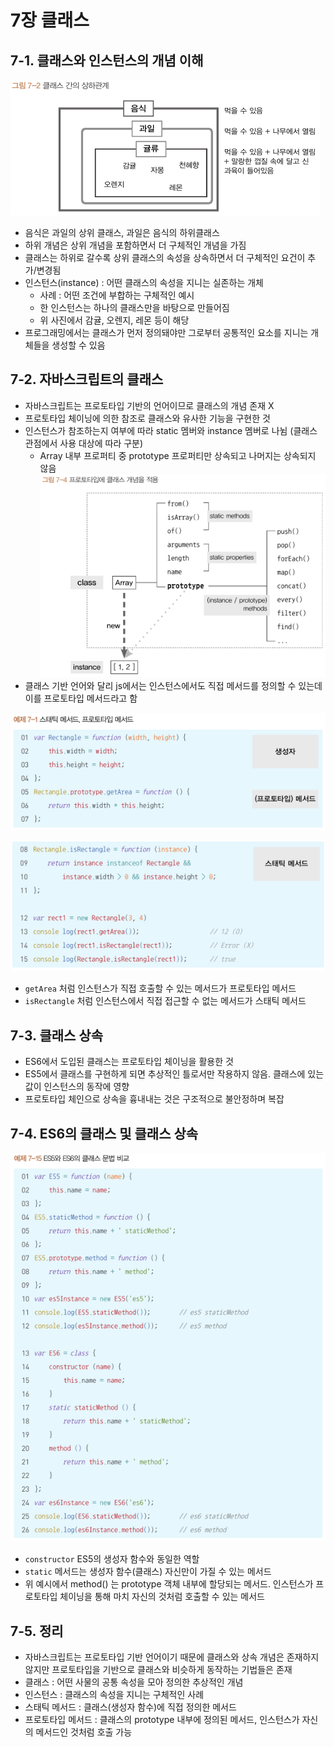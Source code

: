 # 7장 클래스

## 7-1. 클래스와 인스턴스의 개념 이해

![Untitled](image/image-1.png)

- 음식은 과일의 상위 클래스, 과일은 음식의 하위클래스
- 하위 개념은 상위 개념을 포함하면서 더 구체적인 개념을 가짐
- 클래스는 하위로 갈수록 상위 클래스의 속성을 상속하면서 더 구체적인 요건이 추가/변경됨
- 인스턴스(instance) : 어떤 클래스의 속성을 지니는 실존하는 개체
  - 사례 : 어떤 조건에 부합하는 구체적인 예시
  - 한 인스턴스는 하나의 클래스만을 바탕으로 만들어짐
  - 위 사진에서 감귤, 오렌지, 레몬 등이 해당
- 프로그래밍에서는 클래스가 먼저 정의돼야만 그로부터 공통적인 요소를 지니는 개체들을 생성할 수 있음

## 7-2. 자바스크립트의 클래스

- 자바스크립트는 프로토타입 기반의 언어이므로 클래스의 개념 존재 X
- 프로토타입 체이닝에 의한 참조로 클래스와 유사한 기능을 구현한 것
- 인스턴스가 참조하는지 여부에 따라 static 멤버와 instance 멤버로 나뉨 (클래스 관점에서 사용 대상에 따라 구분)
  - Array 내부 프로퍼티 중 prototype 프로퍼티만 상속되고 나머지는 상속되지 않음
    ![Untitled](image/image-2.png)
- 클래스 기반 언어와 달리 js에서는 인스턴스에서도 직접 메서드를 정의할 수 있는데 이를 프로토타입 메서드라고 함

![Untitled](image/image-3.png)

![Untitled](image/image-4.png)

- `getArea` 처럼 인스턴스가 직접 호출할 수 있는 메서드가 프로토타입 메서드
- `isRectangle` 처럼 인스턴스에서 직접 접근할 수 없는 메서드가 스태틱 메서드

## 7-3. 클래스 상속

- ES6에서 도입된 클래스는 프로토타입 체이닝을 활용한 것
- ES5에서 클래스를 구현하게 되면 추상적인 틀로서만 작용하지 않음. 클래스에 있는 값이 인스턴스의 동작에 영향
- 프로토타입 체인으로 상속을 흉내내는 것은 구조적으로 불안정하며 복잡

## 7-4. ES6의 클래스 및 클래스 상속

![Untitled](image/image-5.png)

- `constructor` ES5의 생성자 함수와 동일한 역할
- `static` 메서드는 생성자 함수(클래스) 자신만이 가질 수 있는 메서드
- 위 예시에서 method() 는 prototype 객체 내부에 할당되는 메서드. 인스턴스가 프로토타입 체이닝을 통해 마치 자신의 것처럼 호출할 수 있는 메서드

## 7-5. 정리

- 자바스크립트는 프로토타입 기반 언어이기 때문에 클래스와 상속 개념은 존재하지 않지만 프로토타입을 기반으로 클래스와 비슷하게 동작하는 기법들은 존재
- 클래스 : 어떤 사물의 공통 속성을 모아 정의한 추상적인 개념
- 인스턴스 : 클래스의 속성을 지니는 구체적인 사례
- 스태틱 메서드 : 클래스(생성자 함수)에 직접 정의한 메서드
- 프로토타입 메서드 : 클래스의 prototype 내부에 정의된 메서드, 인스턴스가 자신의 메서드인 것처럼 호출 가능
